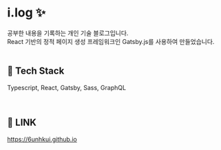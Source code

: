 # i.log ✨

공부한 내용을 기록하는 개인 기술 블로그입니다.<br/>
React 기반의 정적 페이지 생성 프레임워크인 Gatsby.js를 사용하여 만들었습니다.
<br/><br/>

## 🔨  Tech Stack

Typescript, React, Gatsby, Sass, GraphQL

<br/>

## 🔗 LINK

https://6unhkui.github.io
